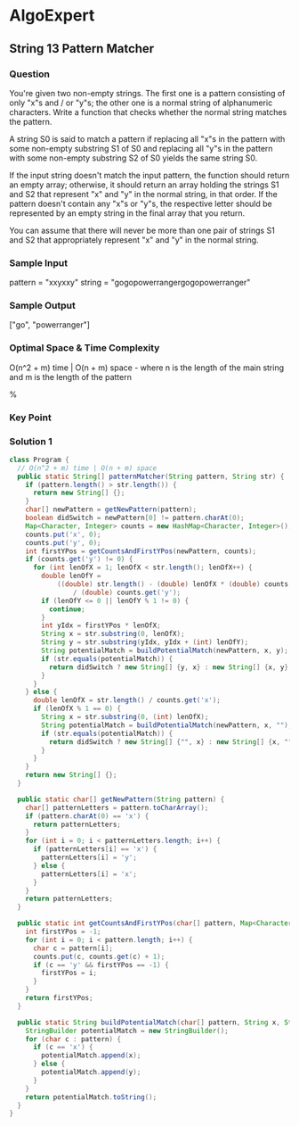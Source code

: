 # AlgoExpert

## String 13 Pattern Matcher

### Question

You're given two non-empty strings. The first one is a pattern consisting of only "x"s and / or "y"s; the other one is a normal string of alphanumeric characters. Write a function that checks whether the normal string matches the pattern.

A string S0 is said to match a pattern if replacing all "x"s in the pattern with some non-empty substring S1 of S0 and replacing all "y"s in the pattern with some non-empty substring S2 of S0 yields the same string S0.

If the input string doesn't match the input pattern, the function should return an empty array; otherwise, it should return an array holding the strings S1 and S2 that represent "x" and "y" in the normal string, in that order. If the pattern doesn't contain any "x"s or "y"s, the respective letter should be represented by an empty string in the final array that you return.

You can assume that there will never be more than one pair of strings S1 and S2 that appropriately represent "x" and "y" in the normal string.

### Sample Input

pattern = "xxyxxy"
string = "gogopowerrangergogopowerranger"

### Sample Output

["go", "powerranger"]

### Optimal Space & Time Complexity

O(n^2 + m) time | O(n + m) space - where n is the length of the main string and m is the length of the pattern

%

### Key Point

### Solution 1

```java
class Program {
  // O(n^2 + m) time | O(n + m) space
  public static String[] patternMatcher(String pattern, String str) {
    if (pattern.length() > str.length()) {
      return new String[] {};
    }
    char[] newPattern = getNewPattern(pattern);
    boolean didSwitch = newPattern[0] != pattern.charAt(0);
    Map<Character, Integer> counts = new HashMap<Character, Integer>();
    counts.put('x', 0);
    counts.put('y', 0);
    int firstYPos = getCountsAndFirstYPos(newPattern, counts);
    if (counts.get('y') != 0) {
      for (int lenOfX = 1; lenOfX < str.length(); lenOfX++) {
        double lenOfY =
            ((double) str.length() - (double) lenOfX * (double) counts.get('x'))
                / (double) counts.get('y');
        if (lenOfY <= 0 || lenOfY % 1 != 0) {
          continue;
        }
        int yIdx = firstYPos * lenOfX;
        String x = str.substring(0, lenOfX);
        String y = str.substring(yIdx, yIdx + (int) lenOfY);
        String potentialMatch = buildPotentialMatch(newPattern, x, y);
        if (str.equals(potentialMatch)) {
          return didSwitch ? new String[] {y, x} : new String[] {x, y};
        }
      }
    } else {
      double lenOfX = str.length() / counts.get('x');
      if (lenOfX % 1 == 0) {
        String x = str.substring(0, (int) lenOfX);
        String potentialMatch = buildPotentialMatch(newPattern, x, "");
        if (str.equals(potentialMatch)) {
          return didSwitch ? new String[] {"", x} : new String[] {x, ""};
        }
      }
    }
    return new String[] {};
  }

  public static char[] getNewPattern(String pattern) {
    char[] patternLetters = pattern.toCharArray();
    if (pattern.charAt(0) == 'x') {
      return patternLetters;
    }
    for (int i = 0; i < patternLetters.length; i++) {
      if (patternLetters[i] == 'x') {
        patternLetters[i] = 'y';
      } else {
        patternLetters[i] = 'x';
      }
    }
    return patternLetters;
  }

  public static int getCountsAndFirstYPos(char[] pattern, Map<Character, Integer> counts) {
    int firstYPos = -1;
    for (int i = 0; i < pattern.length; i++) {
      char c = pattern[i];
      counts.put(c, counts.get(c) + 1);
      if (c == 'y' && firstYPos == -1) {
        firstYPos = i;
      }
    }
    return firstYPos;
  }

  public static String buildPotentialMatch(char[] pattern, String x, String y) {
    StringBuilder potentialMatch = new StringBuilder();
    for (char c : pattern) {
      if (c == 'x') {
        potentialMatch.append(x);
      } else {
        potentialMatch.append(y);
      }
    }
    return potentialMatch.toString();
  }
}

```
